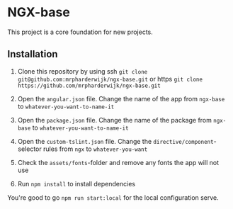 # NGX-base

This project is a core foundation for new projects.

## Installation

1. Clone this repository by using ssh `git clone git@github.com:mrpharderwijk/ngx-base.git` or https `git clone https://github.com/mrpharderwijk/ngx-base.git`

2. Open the `angular.json` file. Change the name of the app from `ngx-base` to `whatever-you-want-to-name-it`

3. Open the `package.json` file. Change the name of the package from `ngx-base` to `whatever-you-want-to-name-it`

4. Open the `custom-tslint.json` file. Change the `directive/component`-selector rules
   from `ngx` to `whatever-you-want`

5. Check the `assets/fonts`-folder and remove any fonts the app will not use

6. Run `npm install` to install dependencies

You're good to go `npm run start:local` for the local configuration serve.
